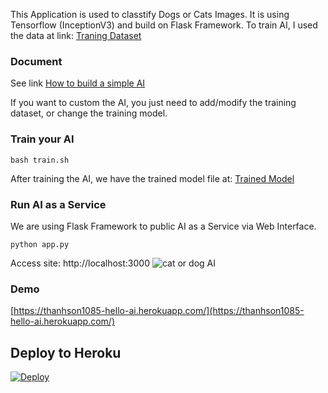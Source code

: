 This Application is used to classtify Dogs or Cats Images. It is using Tensorflow (InceptionV3) and build on Flask Framework.
To train AI, I used the data at link: [Traning Dataset](https://github.com/thanhson1085/Hello-AI/tree/master/dataset/training_set)

### Document
See link [How to build a simple AI](https://sonnguyen.ws/first-ai-application/)

If you want to custom the AI, you just need to add/modify the training dataset, or change the training model.
### Train your AI
```
bash train.sh
```
After training the AI, we have the trained model file at: [Trained Model](https://github.com/thanhson1085/Hello-AI/tree/master/output)
### Run AI as a Service
We are using Flask Framework to public AI as a Service via Web Interface.
```
python app.py
```

Access site: http://localhost:3000
![cat or dog AI](https://sonnguyen.ws/wp-content/uploads/2017/03/Capture.jpg)

### Demo
[https://thanhson1085-hello-ai.herokuapp.com/](https://thanhson1085-hello-ai.herokuapp.com/)

## Deploy to Heroku
[![Deploy](https://www.herokucdn.com/deploy/button.svg)](https://heroku.com/deploy?template=https://github.com/thanhson1085/Hello-AI.git)

